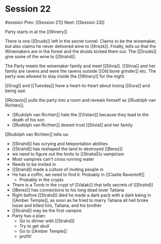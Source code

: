 # Session 22
#session
Prev: [[Session 21]]
Next: [[Session 23]]

Party starts in at the [[Winery]]

There is one [[Druids]] left in the secret tunnel. Claims to be the winemaker, but also claims he never delivered wine to [[Krezk]]. Finally, tells us that the Winemakers are in the forest and the druids kicked them out. The [[Druids]] give some of the wine to [[Strahd]]. 

The Party meets the winemaker family and meet [[Silvia]]. [[Silvia]] and her family are ravens and were the ravens outside [[Old bone grinder]] etc. The party was allowed to stay inside the [[Winery]] for the night.

[[Grog]] and [[Tuesday]] have a heart-to-heart about losing [[Gura]] and being sad.

[[Rictavio]] pulls the party into a room and reveals himself as [[Rudolph van Richten]]. 

- [[Rudolph van Richten]] hate the [[Vistani]] because they lead to the death of his son
- [[Rudolph van Richten]] doesnt trust [[Silvia]] and her family

[[Rudolph van Richten]] tells us:

- [[Strahd]] has scrying and teleportation abilities
- [[Strahd]] has reshaped the land to destroyed [[Berez]]
- we need to figure out the limits to [[Strahd]]s vampirism
- Most vampires can't cross running water
- Needs to be invited in
- [[Strahd]] made a culture of inviting people in
- He has a coffin, we need to find it. Probably in [[Castle Ravenloft]]
	- Probably in the crypts
- There is a Tomb in the crypt of [[Valaki]] that tells secrets of [[Strahd]]
- [[Berez]] has connections to his long dead lover Tatiana 
- Right before [[Strahd]] died he made a dark pack with a dark being in [[Amber Temple]], as soon as he tried to marry Tatiana all hell broke loose and killed him, Tatiana, and his brother
- [[Strahd]] may be the first vampire
- Party has a plan:
	- Go to dinner with [[Strahd]]
	- Try to get skull
	- Go to [[Amber Temple]]
	- profit!




